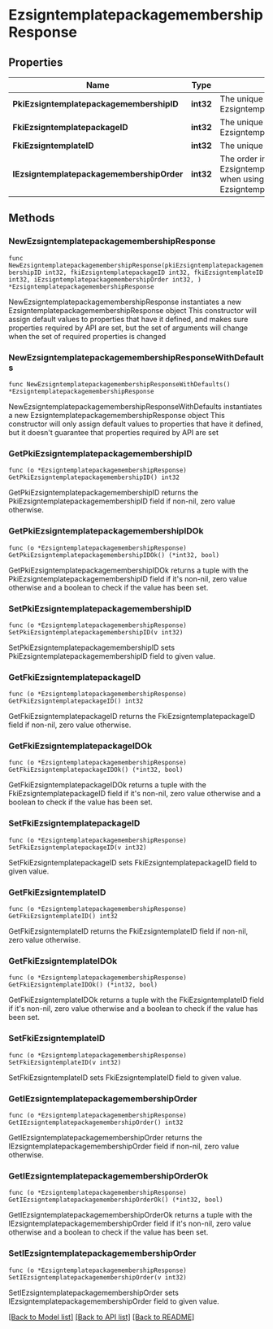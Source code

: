 # EzsigntemplatepackagemembershipResponse

## Properties

Name | Type | Description | Notes
------------ | ------------- | ------------- | -------------
**PkiEzsigntemplatepackagemembershipID** | **int32** | The unique ID of the Ezsigntemplatepackagemembership | 
**FkiEzsigntemplatepackageID** | **int32** | The unique ID of the Ezsigntemplatepackage | 
**FkiEzsigntemplateID** | **int32** | The unique ID of the Ezsigntemplate | 
**IEzsigntemplatepackagemembershipOrder** | **int32** | The order in which the Ezsigntemplate will be imported when using an Ezsigntemplatepackage. | 

## Methods

### NewEzsigntemplatepackagemembershipResponse

`func NewEzsigntemplatepackagemembershipResponse(pkiEzsigntemplatepackagemembershipID int32, fkiEzsigntemplatepackageID int32, fkiEzsigntemplateID int32, iEzsigntemplatepackagemembershipOrder int32, ) *EzsigntemplatepackagemembershipResponse`

NewEzsigntemplatepackagemembershipResponse instantiates a new EzsigntemplatepackagemembershipResponse object
This constructor will assign default values to properties that have it defined,
and makes sure properties required by API are set, but the set of arguments
will change when the set of required properties is changed

### NewEzsigntemplatepackagemembershipResponseWithDefaults

`func NewEzsigntemplatepackagemembershipResponseWithDefaults() *EzsigntemplatepackagemembershipResponse`

NewEzsigntemplatepackagemembershipResponseWithDefaults instantiates a new EzsigntemplatepackagemembershipResponse object
This constructor will only assign default values to properties that have it defined,
but it doesn't guarantee that properties required by API are set

### GetPkiEzsigntemplatepackagemembershipID

`func (o *EzsigntemplatepackagemembershipResponse) GetPkiEzsigntemplatepackagemembershipID() int32`

GetPkiEzsigntemplatepackagemembershipID returns the PkiEzsigntemplatepackagemembershipID field if non-nil, zero value otherwise.

### GetPkiEzsigntemplatepackagemembershipIDOk

`func (o *EzsigntemplatepackagemembershipResponse) GetPkiEzsigntemplatepackagemembershipIDOk() (*int32, bool)`

GetPkiEzsigntemplatepackagemembershipIDOk returns a tuple with the PkiEzsigntemplatepackagemembershipID field if it's non-nil, zero value otherwise
and a boolean to check if the value has been set.

### SetPkiEzsigntemplatepackagemembershipID

`func (o *EzsigntemplatepackagemembershipResponse) SetPkiEzsigntemplatepackagemembershipID(v int32)`

SetPkiEzsigntemplatepackagemembershipID sets PkiEzsigntemplatepackagemembershipID field to given value.


### GetFkiEzsigntemplatepackageID

`func (o *EzsigntemplatepackagemembershipResponse) GetFkiEzsigntemplatepackageID() int32`

GetFkiEzsigntemplatepackageID returns the FkiEzsigntemplatepackageID field if non-nil, zero value otherwise.

### GetFkiEzsigntemplatepackageIDOk

`func (o *EzsigntemplatepackagemembershipResponse) GetFkiEzsigntemplatepackageIDOk() (*int32, bool)`

GetFkiEzsigntemplatepackageIDOk returns a tuple with the FkiEzsigntemplatepackageID field if it's non-nil, zero value otherwise
and a boolean to check if the value has been set.

### SetFkiEzsigntemplatepackageID

`func (o *EzsigntemplatepackagemembershipResponse) SetFkiEzsigntemplatepackageID(v int32)`

SetFkiEzsigntemplatepackageID sets FkiEzsigntemplatepackageID field to given value.


### GetFkiEzsigntemplateID

`func (o *EzsigntemplatepackagemembershipResponse) GetFkiEzsigntemplateID() int32`

GetFkiEzsigntemplateID returns the FkiEzsigntemplateID field if non-nil, zero value otherwise.

### GetFkiEzsigntemplateIDOk

`func (o *EzsigntemplatepackagemembershipResponse) GetFkiEzsigntemplateIDOk() (*int32, bool)`

GetFkiEzsigntemplateIDOk returns a tuple with the FkiEzsigntemplateID field if it's non-nil, zero value otherwise
and a boolean to check if the value has been set.

### SetFkiEzsigntemplateID

`func (o *EzsigntemplatepackagemembershipResponse) SetFkiEzsigntemplateID(v int32)`

SetFkiEzsigntemplateID sets FkiEzsigntemplateID field to given value.


### GetIEzsigntemplatepackagemembershipOrder

`func (o *EzsigntemplatepackagemembershipResponse) GetIEzsigntemplatepackagemembershipOrder() int32`

GetIEzsigntemplatepackagemembershipOrder returns the IEzsigntemplatepackagemembershipOrder field if non-nil, zero value otherwise.

### GetIEzsigntemplatepackagemembershipOrderOk

`func (o *EzsigntemplatepackagemembershipResponse) GetIEzsigntemplatepackagemembershipOrderOk() (*int32, bool)`

GetIEzsigntemplatepackagemembershipOrderOk returns a tuple with the IEzsigntemplatepackagemembershipOrder field if it's non-nil, zero value otherwise
and a boolean to check if the value has been set.

### SetIEzsigntemplatepackagemembershipOrder

`func (o *EzsigntemplatepackagemembershipResponse) SetIEzsigntemplatepackagemembershipOrder(v int32)`

SetIEzsigntemplatepackagemembershipOrder sets IEzsigntemplatepackagemembershipOrder field to given value.



[[Back to Model list]](../README.md#documentation-for-models) [[Back to API list]](../README.md#documentation-for-api-endpoints) [[Back to README]](../README.md)


